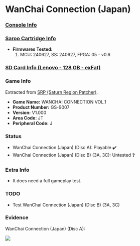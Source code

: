 # WanChai Connection (Japan)

### [Console Info](../../../../Info/Consoles/VA13/README.md)

### [Saroo Cartridge Info](../../../../Info/Cartridges/RetroGameParadiseStore/1.32F/README.md)

- <b>Firmwares Tested:</b>
  1. MCU: 240627, SS: 240627, FPGA: 05 - v0.6

### [SD Card Info (Lenovo - 128 GB - exFat)](../../../../Info/SdCards/Lenovo/128GB/exfat/README.md)

### Game Info

Extracted from [SRP (Saturn Region Patcher)](https://segaxtreme.net/resources/saturn-region-patcher.81/download).

- <b>Game Name:</b> WANCHAI CONNECTION VOL.1
- <b>Product Number:</b> GS-9007
- <b>Version:</b> V1.000
- <b>Area Code:</b> JT
- <b>Peripheral Code:</b> J

### Status

- WanChai Connection (Japan) (Disc A): Playable :heavy_check_mark:
- WanChai Connection (Japan) (Disc B) (3A, 3C): Untested :question:

### Extra Info

- It does need a full gameplay test.

### TODO

- Test WanChai Connection (Japan) (Disc B) (3A, 3C)

### Evidence

WanChai Connection (Japan) (Disc A):

[![](https://img.youtube.com/vi/4k9-_o1Yws8/0.jpg)](https://www.youtube.com/watch?v=4k9-_o1Yws8)
